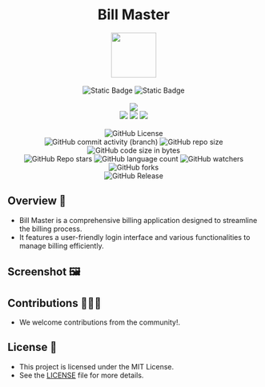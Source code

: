 <div align="center">
     <h1 align="center">Bill Master</h1>
     <img src="https://github.com/user-attachments/assets/ad0eb4e7-7103-415d-96b9-2b1052edd6f5" height=90px width=90px/>
     <br/>
     <br/>
     <img alt="Static Badge" src="https://img.shields.io/badge/Python-7F00FF?style=for-the-badge">
     <img alt="Static Badge" src="https://img.shields.io/badge/GUI%20Application-red?style=for-the-badge">
     <br/>
     <br/>
     <!-- Open Source -->
     <img src="https://badges.frapsoft.com/os/v1/open-source.svg?v=103">
     <br/>
     <!-- Contributions -->
     <img src="https://img.shields.io/static/v1.svg?label=Contributions&message=Welcome&color=#013220">
     <!-- Built By -->
     <img src="https://img.shields.io/badge/Built%20by-Abhinav%20Kumar-0059b3">
     <!-- Maintained -->
     <img src="https://img.shields.io/static/v1.svg?label=Maintained&message=Yes&color=red">
     <br/>
     <!-- --------------------------------------------- -->
     <br/>
     <!-- License -->
     <img alt="GitHub License" src="https://img.shields.io/github/license/abhinavkumar2369/Bill-Master">
     <br/>
     <!-- Commit Count -->
     <img alt="GitHub commit activity (branch)" src="https://img.shields.io/github/commit-activity/t/abhinavkumar2369/Bill-Master/main">
     <!-- Repo Size -->
     <img alt="GitHub repo size" src="https://img.shields.io/github/repo-size/abhinavkumar2369/Bill-Master?style=flat&color=orange">
     <!-- Repo Code -->
     <img alt="GitHub code size in bytes" src="https://img.shields.io/github/languages/code-size/abhinavkumar2369/Bill-Master">
     <br/>
     <img alt="GitHub Repo stars" src="https://img.shields.io/github/stars/abhinavkumar2369/Bill-Master?style=flat&color=orange">
     <!-- Language Count -->
     <img alt="GitHub language count" src="https://img.shields.io/github/languages/count/abhinavkumar2369/Bill-Master">
     <!-- Watchers -->
     <img alt="GitHub watchers" src="https://img.shields.io/github/watchers/abhinavkumar2369/Bill-Master?style=flat">
     <!-- Forks -->
     <img alt="GitHub forks" src="https://img.shields.io/github/forks/abhinavkumar2369/Bill-Master?style=flat&color=orange">
     <br/>
     <img alt="GitHub Release" src="https://img.shields.io/github/v/release/abhinavkumar2369/Bill-Master">
</div>




<!------------------------------------------------->



## Overview 💫

- Bill Master is a comprehensive billing application designed to streamline the billing process.
- It features a user-friendly login interface and various functionalities to manage billing efficiently.



<!------------------------------------------------->



## Screenshot 🖼️



<!------------------------------------------------->



## Contributions 🧑‍🤝‍🧑
- We welcome contributions from the community!.



<!------------------------------------------------->



## License 🪪
- This project is licensed under the MIT License.
- See the [LICENSE](LICENSE) file for more details.

